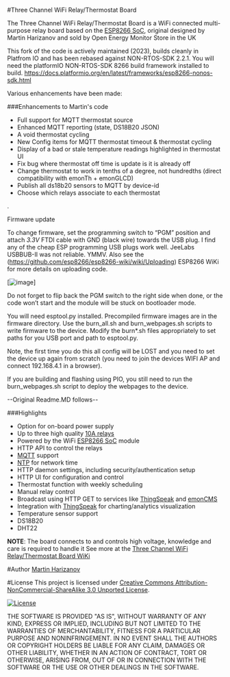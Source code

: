 #Three Channel WiFi Relay/Thermostat Board

The Three Channel WiFi Relay/Thermostat Board is a WiFi connected multi-purpose relay board based on the [ESP8266 SoC], original designed by Martin Harizanov and sold by Open Energy Monitor Store in the UK

This fork of the code is actively maintained (2023), builds cleanly in Platfrom IO and has been rebased against NON-RTOS-SDK 2.2.1.
You will need the platformIO NON-RTOS-SDK 8266 build framework installed to build. https://docs.platformio.org/en/latest/frameworks/esp8266-nonos-sdk.html


Various enhancements have been made:

###Enhancements to Martin's code
- Full support for MQTT thermostat source
- Enhanced MQTT reporting (state, DS18B20 JSON)
- A void thermostat cycling 
- New Config items for MQTT thermostat timeout & thermostat cycling
- Display of a bad or stale temperature readings highlighted in thermostat UI
- Fix bug where thermostat off time is update is it is already off
- Change thermostat to work in tenths of a degree, not hundredths (direct compatibility with emonTh + emonGLCD)
- Publish all ds18b20 sensors to MQTT by device-id
- Choose which relays associate to each thermostat

.

Firmware update

To change firmware, set the programming switch to “PGM” position and attach *3.3V* FTDI cable with GND (black wire) towards the USB plug.
I find any of the cheap ESP programming USB plugs work well. JeeLabs USBBUB-II was not reliable. YMMV.
Also see the (https://github.com/esp8266/esp8266-wiki/wiki/Uploading) ESP8266 WiKi for more details on uploading code.

[![image](https://harizanov.com/wp-content/uploads/2015/02/esp8266-board-firmware-update-mode-300x225.jpg)]

Do not forget to flip back the PGM switch to the right side when done, or the code won’t start and the module will be stuck on bootloader mode.

You will need esptool.py installed.
Precompiled firmware images are in the firmware directory. Use the burn_all.sh and burn_webpages.sh scripts to write firmware to the device.
Modify the burn*.sh files appropriately to set paths for you USB port and path to esptool.py.

Note, the first time you do this all config will be LOST and you need to set the device up again from scratch (you need to join the devices WIFI AP and connect 192.168.4.1 in a browser).

If you are building and flashing using PIO, you still need to run the burn_webpages.sh script to deploy the webpages to the device.



--Original Readme.MD follows--

###Highlights

- Option for on-board power supply
- Up to three high quality [10A relays]
- Powered by the WiFi [ESP8266 SoC] module
- HTTP API to control the relays
- [MQTT] support
- [NTP] for network time
- HTTP daemon settings, including security/authentication setup
- HTTP UI for configuration and control
 - Thermostat function with weekly scheduling
 - Manual relay control
- Broadcast using HTTP GET to services like [ThingSpeak] and [emonCMS]
- Integration with [ThingSpeak] for charting/analytics visualization
- Temperature sensor support
 - DS18B20
 - DHT22

**NOTE**: The board connects to and controls high voltage, knowledge and care is required to handle it
See more at the [Three Channel WiFi Relay/Thermostat Board WiKi]

#Author
[Martin Harizanov]

#License
This project is licensed under [Creative Commons Attribution-NonCommercial-ShareAlike 3.0 Unported License]. 

[![License](http://i.creativecommons.org/l/by-nc-sa/3.0/88x31.png)](http://creativecommons.org/licenses/by-nc-sa/3.0/)

THE SOFTWARE IS PROVIDED "AS IS", WITHOUT WARRANTY OF ANY KIND, EXPRESS OR IMPLIED, INCLUDING BUT NOT LIMITED TO THE WARRANTIES OF MERCHANTABILITY, FITNESS FOR A PARTICULAR PURPOSE AND NONINFRINGEMENT. IN NO EVENT SHALL THE AUTHORS OR COPYRIGHT HOLDERS BE LIABLE FOR ANY CLAIM, DAMAGES OR OTHER LIABILITY, WHETHER IN AN ACTION OF CONTRACT, TORT OR OTHERWISE, ARISING FROM, OUT OF OR IN CONNECTION WITH THE SOFTWARE OR THE USE OR OTHER DEALINGS IN THE SOFTWARE.

[Creative Commons Attribution-NonCommercial-ShareAlike 3.0 Unported License]: http://creativecommons.org/licenses/by-nc-sa/3.0/
[Three Channel WiFi Relay/Thermostat Board WiKi]: http://harizanov.com/wiki/wiki-home/three-channel-wifi-relaythermostat-board/
[emonCMS]: http://emoncms.org 
[ThingSpeak]: http://thingspeak.com
[10A relays]: http://www.te.com/catalog/pn/en/3-1393239-6
[ESP8266 SoC]: https://espressif.com/en/products/esp8266/
[MQTT]: http://en.wikipedia.org/wiki/MQTT
[NTP]: http://en.wikipedia.org/wiki/Network_Time_Protocol
[Martin Harizanov]:http://harizanov.com/
[@mharizanov]:http://twitter.com/mharizanov
